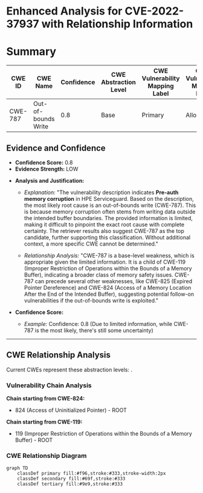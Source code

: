 # Enhanced Analysis for CVE-2022-37937 with Relationship Information

# Summary
| CWE ID | CWE Name | Confidence | CWE Abstraction Level | CWE Vulnerability Mapping Label | CWE-Vulnerability Mapping Notes |
|---|---|---|---|---|---|
| CWE-787 | Out-of-bounds Write | 0.8 | Base | Primary | Allowed |

## Evidence and Confidence

*   **Confidence Score:** 0.8
*   **Evidence Strength:** LOW

- **Analysis and Justification:**  
  - *Explanation:* "The vulnerability description indicates **Pre-auth memory corruption** in HPE Serviceguard. Based on the description, the most likely root cause is an out-of-bounds write (CWE-787). This is because memory corruption often stems from writing data outside the intended buffer boundaries. The provided information is limited, making it difficult to pinpoint the exact root cause with complete certainty. The retriever results also suggest CWE-787 as the top candidate, further supporting this classification. Without additional context, a more specific CWE cannot be determined."
  
  - *Relationship Analysis:* "CWE-787 is a base-level weakness, which is appropriate given the limited information. It is a child of CWE-119 (Improper Restriction of Operations within the Bounds of a Memory Buffer), indicating a broader class of memory safety issues. CWE-787 can precede several other weaknesses, like CWE-825 (Expired Pointer Dereference) and CWE-824 (Access of a Memory Location After the End of the Intended Buffer), suggesting potential follow-on vulnerabilities if the out-of-bounds write is exploited."

- **Confidence Score:**  
  - *Example:* Confidence: 0.8 (Due to limited information, while CWE-787 is the most likely, there's still some uncertainty)

---


## CWE Relationship Analysis

Current CWEs represent these abstraction levels: .


### Vulnerability Chain Analysis

**Chain starting from CWE-824:**
- 824 (Access of Uninitialized Pointer) - ROOT


**Chain starting from CWE-119:**
- 119 (Improper Restriction of Operations within the Bounds of a Memory Buffer) - ROOT



### CWE Relationship Diagram

```mermaid
graph TD
    classDef primary fill:#f96,stroke:#333,stroke-width:2px
    classDef secondary fill:#69f,stroke:#333
    classDef tertiary fill:#9e9,stroke:#333
```
